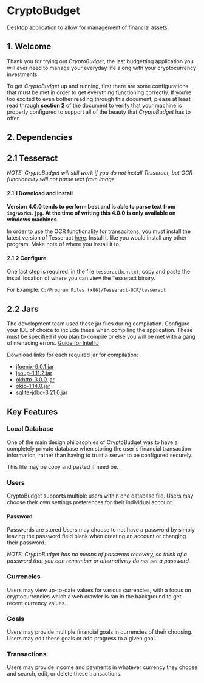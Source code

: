 # CryptoBudget
Desktop application to allow for management of financial assets.

## 1. Welcome
Thank you for trying out *CryptoBudget*, the last budgetting application you will ever need to manage your everyday life along with your cryptocurrency investments.

To get *CryptoBudget* up and running, first there are some configurations that must be met in order to get everything functioning correctly. If you're too excited to even bother reading through this document, please at least read through **section 2** of the document to verify that your machine is properly configured to support all of the beauty that *CryptoBudget* has to offer.

## 2. Dependencies
## 2.1 Tesseract
*NOTE: CryptoBudget will still work if you do not install Tesseract, but OCR functionality will not parse text from image*

#### 2.1.1 Download and Install
**Version 4.0.0 tends to perform best and is able to parse text from `img/works.jpg`. At the time of writing this 4.0.0 is only available on windows machines.**

In order to use the OCR functionality for transacitons, you must install the latest version of Tesseract [here](https://github.com/tesseract-ocr/tesseract/wiki). Install it like you would install any other program. Make note of where you install it to.

#### 2.1.2 Configure
One last step is required: in the file `tesseractbin.txt`, copy and paste the install location of where you can view the Tesseract binary.

For Example:
`C:/Program Files (x86)/Tesseract-OCR/tesseract`

## 2.2 Jars
The development team used these jar files during compilation. Configure your IDE of choice to include these when compiling the application. These must be specified if you plan to compile or else you will be met with a gang of menacing errors. [Guide for IntelliJ](https://stackoverflow.com/questions/1051640/correct-way-to-add-external-jars-lib-jar-to-an-intellij-idea-project)

Download links for each required jar for compilation:
* [jfoenix-9.0.1.jar](http://central.maven.org/maven2/com/jfoenix/jfoenix/9.0.1/jfoenix-9.0.1.jar)
* [jsoup-1.11.2.jar](http://central.maven.org/maven2/org/jsoup/jsoup/1.11.2/jsoup-1.11.2.jar)
* [okhttp-3.0.0.jar](http://central.maven.org/maven2/com/squareup/okhttp3/okhttp/3.0.0-RC1/okhttp-3.0.0-RC1.jar)
* [okio-1.14.0.jar](http://central.maven.org/maven2/com/squareup/okio/okio/1.14.0/okio-1.14.0.jar)
* [sqlite-jdbc-3.21.0.jar](http://central.maven.org/maven2/org/xerial/sqlite-jdbc/3.21.0/sqlite-jdbc-3.21.0.jar)

## Key Features

### Local Database
One of the main design philosophies of CryptoBudget was to have a completely private database
when storing the user's financial transaction information, rather than having to trust a server to 
be configured securely. 

This file may be copy and pasted if need be.

### Users
CryptoBudget supports multiple users within one database file. Users may choose their own settings preferences
for their individual account. 

#### Password
Passwords are stored Users may choose to not have a password by simply leaving the password field blank when creating an account or changing
their password.

*NOTE: CryptoBudget has no means of password recovery, so think of a password that you can remember or alternatively do not 
 set a password.*

### Currencies
Users may view up-to-date values for various currencies, with a focus on cryptocurrencies which a web crawler is ran in the
background to get recent currency values.

### Goals
Users may provide multiple financial goals in currencies of their choosing. Users may edit these goals or add progress to
a given goal.

### Transactions
Users may provide income and payments in whatever currency they choose and search, edit, or delete these transactions.